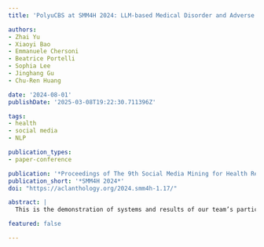 ```yaml
---
title: 'PolyuCBS at SMM4H 2024: LLM-based Medical Disorder and Adverse Drug Event Detection with Low-rank Adaptation'

authors:
- Zhai Yu
- Xiaoyi Bao
- Emmanuele Chersoni
- Beatrice Portelli
- Sophia Lee
- Jinghang Gu
- Chu-Ren Huang

date: '2024-08-01'
publishDate: '2025-03-08T19:22:30.711396Z'

tags:
- health
- social media
- NLP

publication_types:
- paper-conference

publication: '*Proceedings of The 9th Social Media Mining for Health Research and Applications (SMM4H 2024) Workshop and Shared Tasks*'
publication_short: '*SMM4H 2024*'
doi: "https://aclanthology.org/2024.smm4h-1.17/"

abstract: |
  This is the demonstration of systems and results of our team’s participation in the Social Medical Mining for Health (SMM4H) 2024 Shared Task. Our team participated in two tasks: Task 1 and Task 5. Task 5 requires the detection of tweet sentences that claim children’s medical disorders from certain users. Task 1 needs teams to extract and normalize Adverse Drug Event terms in the tweet sentence. The team selected several Pre-trained Language Models and generative Large Language Models to meet the requirements. Strategies to improve the performance include cloze test, prompt engineering, Low Rank Adaptation etc. The test result of our system has an F1 score of 0.935, Precision of 0.954 and Recall of 0.917 in Task 5 and an overall F1 score of 0.08 in Task 1.

featured: false

---
```

